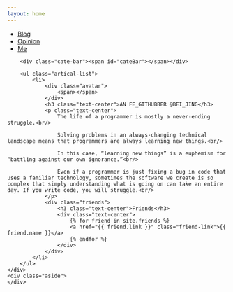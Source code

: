 ```yaml
---
layout: home
---
```


<div class="index-content project">
    <div class="section">
        <ul class="artical-cate">
            <li><a href="/"><span>Blog</span></a></li>
            <li><a href="/opinion"><span>Opinion</span></a></li>
            <li class="on"><a href="/whoami"><span>Me</span></a></li>
        </ul>

        <div class="cate-bar"><span id="cateBar"></span></div>

        <ul class="artical-list">
            <li>
                <div class="avatar">
                    <span></span>
                </div>
                <h3 class="text-center">AN FE_GITHUBBER @BEI_JING</h3>
                <p class="text-center">
                    The life of a programmer is mostly a never-ending struggle.<br/>

                    Solving problems in an always-changing technical landscape means that programmers are always learning new things.<br/>

                    In this case, “learning new things” is a euphemism for “battling against our own ignorance.”<br/>

                    Even if a programmer is just fixing a bug in code that uses a familiar technology, sometimes the software we create is so complex that simply understanding what is going on can take an entire day. If you write code, you will struggle.<br/>
                </p>
                <div class="friends">
                    <h3 class="text-center">Friends</h3>
                    <div class="text-center">
                        {% for friend in site.friends %}
                        <a href="{{ friend.link }}" class="friend-link">{{ friend.name }}</a>
                        {% endfor %}
                    </div>
                </div>
            </li>
        </ul>
    </div>
    <div class="aside">
    </div>
</div>
